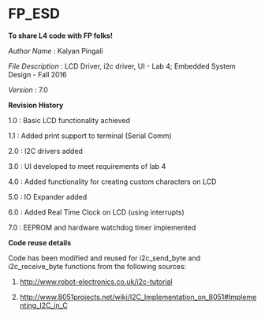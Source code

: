 # FP_ESD
**To share L4 code with FP folks!**

*Author Name* 			: Kalyan Pingali

*File Description* 	: LCD Driver, i2c driver, UI - Lab 4; Embedded System Design - Fall 2016

*Version*				: 7.0

**Revision History**

1.0 : Basic LCD functionality achieved
     
1.1 : Added print support to terminal (Serial Comm)
     
2.0 : I2C drivers added
     
3.0 : UI developed to meet requirements of lab 4
     
4.0 : Added functionality for creating custom characters on LCD
     
5.0 : IO Expander added
     
6.0 : Added Real Time Clock on LCD (using interrupts)
     
7.0 : EEPROM and hardware watchdog timer implemented

**Code reuse details**

Code has been modified and reused for i2c_send_byte and i2c_receive_byte functions from the following sources:
     
1. http://www.robot-electronics.co.uk/i2c-tutorial
     
2. http://www.8051projects.net/wiki/I2C_Implementation_on_8051#Implementing_I2C_in_C
